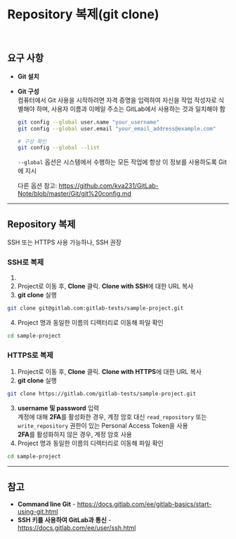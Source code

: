 # Repository 복제(git clone)

<br>

## 요구 사항
- **Git 설치**
- **Git 구성**  
  컴퓨터에서 Git 사용을 시작하려면 자격 증명을 입력하여 자신을 작업 작성자로 식별해야 하며, 사용자 이름과 이메일 주소는 GitLab에서 사용하는 것과 일치해야 함
  ```bash
  git config --global user.name "your_username"
  git config --global user.email "your_email_address@example.com"
  
  # 구성 확인
  git config --global --list
  ```
  
  `--global` 옵션은 시스템에서 수행하는 모든 작업에 항상 이 정보를 사용하도록 Git에 지시
  
  다른 옵션 참고: https://github.com/kva231/GitLab-Note/blob/master/Git/git%20config.md

<hr>

## Repository 복제
SSH 또는 HTTPS 사용 가능하나, SSH 권장

### SSH로 복제
1. 
2. Project로 이동 후, **Clone** 클릭. **Clone with SSH**에 대한 URL 복사
3. **git clone** 실행  
  ```bash
  git clone git@gitlab.com:gitlab-tests/sample-project.git
  ```
4. Project 명과 동일한 이름의 디렉터리로 이동해 파일 확인  
  ```bash
  cd sample-project
  ```

### HTTPS로 복제
1. Project로 이동 후, **Clone** 클릭. **Clone with HTTPS**에 대한 URL 복사
2. **git clone** 실행  
  ```bash
  git clone https://gitlab.com/gitlab-tests/sample-project.git
  ```
3. **username 및 password** 입력  
  계정에 대해 **2FA**를 활성화한 경우, 계정 암호 대신 `read_repository` 또는 `write_repository` 권한이 있는 Personal Access Token을 사용  
  **2FA**를 활성화하지 않은 경우, 계정 암호 사용
4. Project 명과 동일한 이름의 디렉터리로 이동해 파일 확인  
  ```bash
  cd sample-project
  ```

<hr>

## 참고
- **Command line Git** - https://docs.gitlab.com/ee/gitlab-basics/start-using-git.html
- **SSH 키를 사용하여 GitLab과 통신** - https://docs.gitlab.com/ee/user/ssh.html
